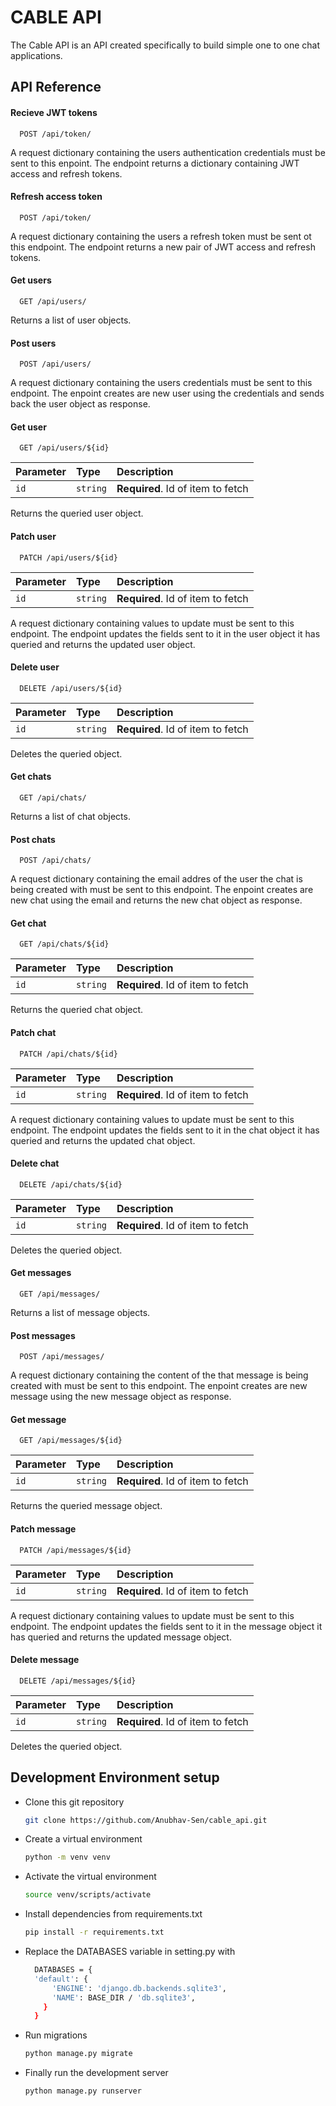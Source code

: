 
# CABLE API

The Cable API is an API created specifically to build simple one to one chat applications. 




## API Reference

#### Recieve JWT tokens

```http
  POST /api/token/
```
A request dictionary containing the users authentication credentials must be sent to this enpoint. The endpoint returns a dictionary containing JWT access and refresh tokens.

#### Refresh access token

```http
  POST /api/token/
```
A request dictionary containing the users a refresh token must be sent ot this endpoint. The endpoint returns a new pair of JWT access and refresh tokens.

#### Get users

```http
  GET /api/users/
```
Returns a list of user objects.

#### Post users

```http
  POST /api/users/
```
A request dictionary containing the users credentials must be sent to this endpoint. The enpoint creates are new user using the credentials and sends back the user object as response.

#### Get user

```http
  GET /api/users/${id}
```

| Parameter | Type     | Description                       |
| :-------- | :------- | :-------------------------------- |
| `id`      | `string` | **Required**. Id of item to fetch |

Returns the queried user object.

#### Patch user

```http
  PATCH /api/users/${id}
```

| Parameter | Type     | Description                       |
| :-------- | :------- | :-------------------------------- |
| `id`      | `string` | **Required**. Id of item to fetch |

A request dictionary containing values to update must be sent to this endpoint. The endpoint updates the fields sent to it in the user object it has queried and returns the updated user object.

#### Delete user

```http
  DELETE /api/users/${id}
```

| Parameter | Type     | Description                       |
| :-------- | :------- | :-------------------------------- |
| `id`      | `string` | **Required**. Id of item to fetch |

Deletes the queried object.

#### Get chats

```http
  GET /api/chats/
```
Returns a list of chat objects.

#### Post chats

```http
  POST /api/chats/
```
A request dictionary containing the email addres of the user the chat is being created with must be sent to this endpoint. The enpoint creates are new chat using the email and returns the  new chat object as response.

#### Get chat

```http
  GET /api/chats/${id}
```

| Parameter | Type     | Description                       |
| :-------- | :------- | :-------------------------------- |
| `id`      | `string` | **Required**. Id of item to fetch |

Returns the queried chat object.

#### Patch chat

```http
  PATCH /api/chats/${id}
```

| Parameter | Type     | Description                       |
| :-------- | :------- | :-------------------------------- |
| `id`      | `string` | **Required**. Id of item to fetch |

A request dictionary containing values to update must be sent to this endpoint. The endpoint updates the fields sent to it in the chat object it has queried and returns the updated chat object.

#### Delete chat

```http
  DELETE /api/chats/${id}
```

| Parameter | Type     | Description                       |
| :-------- | :------- | :-------------------------------- |
| `id`      | `string` | **Required**. Id of item to fetch |

Deletes the queried object.

#### Get messages

```http
  GET /api/messages/
```
Returns a list of message objects.

#### Post messages

```http
  POST /api/messages/
```
A request dictionary containing the content of the that message is being created with must be sent to this endpoint. The enpoint creates are new message using the  new message object as response.

#### Get message

```http
  GET /api/messages/${id}
```

| Parameter | Type     | Description                       |
| :-------- | :------- | :-------------------------------- |
| `id`      | `string` | **Required**. Id of item to fetch |

Returns the queried message object.

#### Patch message

```http
  PATCH /api/messages/${id}
```

| Parameter | Type     | Description                       |
| :-------- | :------- | :-------------------------------- |
| `id`      | `string` | **Required**. Id of item to fetch |

A request dictionary containing values to update must be sent to this endpoint. The endpoint updates the fields sent to it in the message object it has queried and returns the updated message object.

#### Delete message

```http
  DELETE /api/messages/${id}
```

| Parameter | Type     | Description                       |
| :-------- | :------- | :-------------------------------- |
| `id`      | `string` | **Required**. Id of item to fetch |

Deletes the queried object.









## Development Environment setup

- Clone this git repository
  ```bash
  git clone https://github.com/Anubhav-Sen/cable_api.git
  ```
- Create a virtual environment
  ```bash
  python -m venv venv
  ```
- Activate the virtual environment
  ```bash
  source venv/scripts/activate
  ```
- Install dependencies from requirements.txt
  ```bash
  pip install -r requirements.txt
  ```
- Replace the DATABASES variable in setting.py with
  ```bash
    DATABASES = {
    'default': {
        'ENGINE': 'django.db.backends.sqlite3',
        'NAME': BASE_DIR / 'db.sqlite3', 
      }
    }
    ```
- Run migrations
  ```bash
  python manage.py migrate
  ```
- Finally run the development server
  ```bash
  python manage.py runserver
  ```
